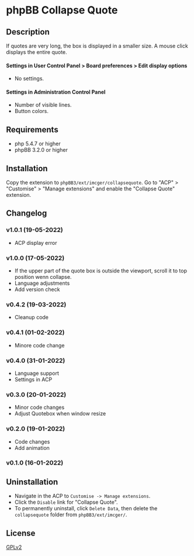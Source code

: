 # phpBB Collapse Quote

## Description
If quotes are very long, the box is displayed in a smaller size. A mouse click displays the entire quote.

#### Settings in User Control Panel > Board preferences > Edit display options
- No settings. 

#### Settings in Administration Control Panel
- Number of visible lines. 
- Button colors.

## Requirements
- php 5.4.7 or higher
- phpBB 3.2.0 or higher

## Installation
Copy the extension to `phpBB3/ext/imcger/collapsequote`.
Go to "ACP" > "Customise" > "Manage extensions" and enable the "Collapse Quote" extension.

## Changelog

### v1.0.1 (19-05-2022)
- ACP display error

### v1.0.0 (17-05-2022)
- If the upper part of the quote box is outside the viewport, scroll it to top position wenn collapse.
- Language adjustments
- Add version check

### v0.4.2 (19-03-2022)
- Cleanup code

### v0.4.1 (01-02-2022)
- Minore code change

### v0.4.0 (31-01-2022)
- Language support
- Settings in ACP

### v0.3.0 (20-01-2022)
- Minor code changes
- Adjust Quotebox when window resize

### v0.2.0 (19-01-2022)
- Code changes
- Add animation

### v0.1.0 (16-01-2022)

## Uninstallation
- Navigate in the ACP to `Customise -> Manage extensions`.
- Click the `Disable` link for "Collapse Quote".
- To permanently uninstall, click `Delete Data`, then delete the `collapsequote` folder from `phpBB3/ext/imcger/`.

## License
[GPLv2](https://www.gnu.org/licenses/old-licenses/gpl-2.0.en.html)
